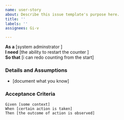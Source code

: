 ```yaml
---
name: user-story
about: Describe this issue template's purpose here.
title: ''
labels: ''
assignees: Gi-v

---
```


**As a** [system adminstrator ]  
 **I need** [the ability to restart the counter ]  
 **So that** [i can redo counting from the start]  
   
 ### Details and Assumptions
 * [document what you know]
   
 ### Acceptance Criteria  
   
 ```gherkin
 Given [some context]
 When [certain action is taken]
 Then [the outcome of action is observed]
 ```
